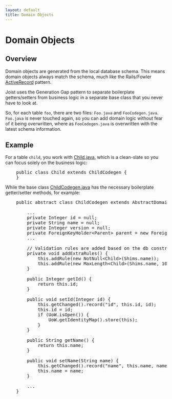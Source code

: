 ```yaml
---
layout: default
title: Domain Objects
---
```


Domain Objects
==============

Overview
--------

Domain objects are generated from the local database schema. This means domain objects always match the schema, much like the Rails/Fowler [ActiveRecord](http://www.martinfowler.com/eaaCatalog/activeRecord.html) pattern.

Joist uses the Generation Gap pattern to separate boilerplate getters/setters from business logic in a separate base class that you never have to look at.

So, for each table `foo`, there are two files: `Foo.java` and `FooCodegen.java`. `Foo.java` is never touched again, so you can add domain logic without fear of it being overwritten, where as `FooCodegen.java` is overwritten with the latest schema information.

Example
-------

For a table `child`, you work with [Child.java](http://github.com/stephenh/joist/blob/aa200facb6f70cfd41282fb6153bad7521f31991/features/src/main/features/domain/Child.java), which is a clean-slate so you can focus solely on the business logic:

<pre name="code" class="java">
    public class Child extends ChildCodegen {
    }
</pre>

While the base class [ChildCodegen.java](http://github.com/stephenh/joist/blob/aa200facb6f70cfd41282fb6153bad7521f31991/features/src/codegen/features/domain/ChildCodegen.java) has the necessary boilerplate getter/setter methods, for example:

<pre name="code" class="java">
    public abstract class ChildCodegen extends AbstractDomainObject {

        ...
        private Integer id = null;
        private String name = null;
        private Integer version = null;
        private ForeignKeyHolder&lt;Parent&gt; parent = new ForeignKeyHolder&lt;Parent&gt;(Parent.class);
        ...

        // Validation rules are added based on the db constraints
        private void addExtraRules() {
            this.addRule(new NotNull&lt;Child&gt;(Shims.name));
            this.addRule(new MaxLength&lt;Child&gt;(Shims.name, 100));
        }

        public Integer getId() {
            return this.id;
        }

        public void setId(Integer id) {
            this.getChanged().record("id", this.id, id);
            this.id = id;
            if (UoW.isOpen()) {
                UoW.getIdentityMap().store(this);
            }
        }

        public String getName() {
            return this.name;
        }

        public void setName(String name) {
            this.getChanged().record("name", this.name, name);
            this.name = name;
        }

        ...
    }
</pre>
